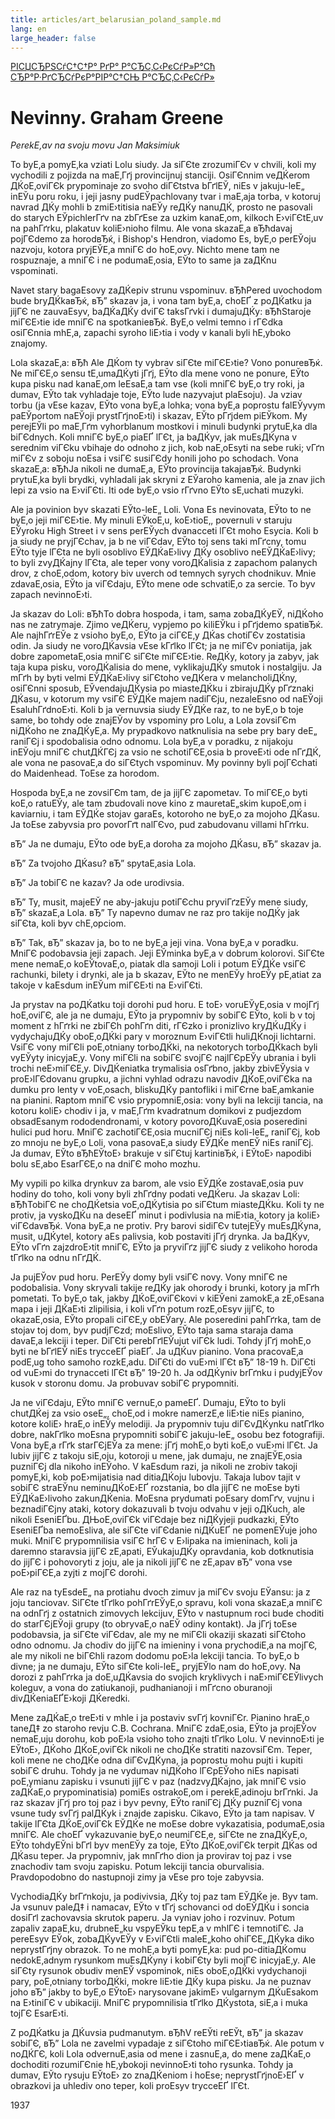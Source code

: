 ```yaml
---
title: articles/art_belarusian_poland_sample.md 
lang: en
large_header: false
---
```




<a href=»articles_by.html»>РІСЏСЂРЅСѓС†С†Р° РґР° Р°СЂС‚С‹РєСѓР»Р°Сћ</a><br />
<a href=»#»>СЂР°Р·РґСЂСѓРєР°РІР°С†СЊ Р°СЂС‚С‹РєСѓР»</a><br />


<h1 id=»nevinny.-graham-greene»>Nevinny. Graham Greene</h1>

 *PerekЕ‚av na svoju movu Jan Maksimiuk* 


To byЕ‚a pomyЕ‚ka vziati Lolu siudy. Ja siГЄte zrozumiГЄv v chvili, koli my vychodili z pojizda na maЕ‚Гґj provincijnuj stanciji. OsiГЄnnim veДЌerom ДЌoЕ‚oviГЄk prypominaje zo svoho diГЄtstva bГґlЕЎ, niЕѕ v jakuju-leЕ„ inЕЎu poru roku, i jeji jasny pudЕЎpachlovany tvar i maЕ‚aja torba, v kotoruj navrad ДЌy mohli b zmiЕ›titisia naЕЎy reДЌy nanuДЌ, prosto ne pasovali do starych ЕЎpichlerГґv na zbГґЕѕe za uzkim kanaЕ‚om, kilkoch Е›viГЄtЕ‚uv na pahГґrku, plakatuv koliЕ›nioho filmu. Ale vona skazaЕ‚a вЂћdavaj pojГЄdemo za horodвЂќ, i Bishop's Hendron, viadomo Еѕ, byЕ‚o perЕЎoju nazvoju, kotora pryjЕЎЕ‚a mniГЄ do hoЕ‚ovy. Nichto mene tam ne rospuznaje, a mniГЄ i ne podumaЕ‚osia, ЕЎto to same ja zaДЌnu vspominati.


Navet stary bagaЕѕovy zaДЌepiv strunu vspominuv. вЂћPered uvochodom bude bryДЌkaвЂќ, вЂ” skazav ja, i vona tam byЕ‚a, choЕҐ z poДЌatku ja jijГЄ ne zauvaЕѕyv, baДЌaДЌy dviГЄ taksГґvki i dumajuДЌy: вЂћStaroje miГЄЕ›tie ide mniГЄ na spotkanieвЂќ. ByЕ‚o velmi temno i rГЄdka osiГЄnnia mhЕ‚a, zapachi syroho liЕ›tia i vody v kanali byli hЕ‚yboko znajomy.


Lola skazaЕ‚a: вЂћ Ale ДЌom ty vybrav siГЄte miГЄЕ›tie? Vono ponureвЂќ. Ne miГЄЕ‚o sensu tЕ‚umaДЌyti jГґj, ЕЎto dla mene vono ne ponure, ЕЎto kupa pisku nad kanaЕ‚om leЕѕaЕ‚a tam vse (koli mniГЄ byЕ‚o try roki, ja dumav, ЕЎto tak vyhladaje toje, ЕЎto lude nazyvajut plaЕѕoju). Ja vziav torbu (ja vЕѕe kazav, ЕЎto vona byЕ‚a lohka; vona byЕ‚a poprostu falЕЎyvym paЕЎportom naЕЎoji prystГґjnoЕ›ti) i skazav, ЕЎto pГґjdem piЕЎkom. My perejЕЎli po maЕ‚Гґm vyhorblanum mostkovi i minuli budynki prytuЕ‚ka dla biГЄdnych. Koli mniГЄ byЕ‚o piaЕҐ lГЄt, ja baДЌyv, jak muЕѕДЌyna v serednim viГЄku vbihaje do odnoho z jich, kob naЕ‚oЕѕyti na sebe ruki; vГґn miГЄv z soboju noЕѕa i vsiГЄ susiГЄdy honili joho po schodach. Vona skazaЕ‚a: вЂћJa nikoli ne dumaЕ‚a, ЕЎto provincija takajaвЂќ. Budynki prytuЕ‚ka byli brydki, vyhladali jak skryni z ЕЎaroho kamenia, ale ja znav jich lepi za vsio na Е›viГЄti. Iti ode byЕ‚o vsio rГґvno ЕЎto sЕ‚uchati muzyki.


Ale ja povinion byv skazati ЕЎto-leЕ„ Loli. Vona Еѕ nevinovata, ЕЎto to ne byЕ‚o jeji miГЄЕ›tie. My minuli ЕЎkoЕ‚u, koЕ›tioЕ‚, povernuli v staruju ЕЎyroku High Street i v sens perЕЎych dvanacceti lГЄt moho Еѕycia. Koli b ja siudy ne pryjГЄchav, ja b ne viГЄdav, ЕЎto toj sens taki mГґcny, tomu ЕЎto tyje lГЄta ne byli osoblivo ЕЎДЌaЕ›livy ДЌy osoblivo neЕЎДЌaЕ›livy; to byli zvyДЌajny lГЄta, ale teper vony voroДЌalisia z zapachom palanych drov, z choЕ‚odom, kotory biv uverch od temnych syrych chodnikuv. Mnie zdavaЕ‚osia, ЕЎto ja viГЄdaju, ЕЎto mene ode schvatiЕ‚o za sercie. To byv zapach nevinnoЕ›ti.


Ja skazav do Loli: вЂћTo dobra hospoda, i tam, sama zobaДЌyЕЎ, niДЌoho nas ne zatrymaje. Zjimo veДЌeru, vypjemo po kiliЕЎku i pГґjdemo spatiвЂќ. Ale najhГґrЕЎe z vsioho byЕ‚o, ЕЎto ja ciГЄЕ‚y ДЌas chotiГЄv zostatisia odin. Ja siudy ne voroДЌavsia vЕѕe kГґlko lГЄt; ja ne miГЄv poniatija, jak dobre zapometaЕ‚osia mniГЄ siГЄte miГЄЕ›tie. ReДЌy, kotory ja zabyv, jak taja kupa pisku, voroДЌalisia do mene, vyklikajuДЌy smutok i nostalgiju. Ja mГґh by byti velmi ЕЎДЌaЕ›livy siГЄtoho veДЌera v melancholiДЌny, osiГЄnni sposub, ЕЎvendajuДЌysia po miasteДЌku i zbirajuДЌy pГґznaki ДЌasu, v kotorum my vsiГЄ ЕЎДЌe majem nadiГЄju, nezaleЕѕno od naЕЎoji ЕѕaluhГґdnoЕ›ti. Koli b ja vernuvsia siudy ЕЎДЌe raz, to ne byЕ‚o b toje same, bo tohdy ode znajЕЎov by vspominy pro Lolu, a Lola zovsiГЄm niДЌoho ne znaДЌyЕ‚a. My prypadkovo natknulisia na sebe pry bary deЕ„ raniГЄj i spodobalisia odno odnomu. Lola byЕ‚a v poradku, z nijakoju inЕЎoju mniГЄ chutДЌГЄj za vsio ne schotiГЄЕ‚osia b proveЕ›ti ode nГґДЌ, ale vona ne pasovaЕ‚a do siГЄtych vspominuv. My povinny byli pojГЄchati do Maidenhead. ToЕѕe za horodom.


Hospoda byЕ‚a ne zovsiГЄm tam, de ja jijГЄ zapometav. To miГЄЕ‚o byti koЕ‚o ratuЕЎy, ale tam zbudovali nove kino z mauretaЕ„skim kupoЕ‚om i kaviarniu, i tam ЕЎДЌe stojav garaЕѕ, kotoroho ne byЕ‚o za mojoho ДЌasu. Ja toЕѕe zabyvsia pro povorГґt nalГЄvo, pud zabudovanu villami hГґrku.


вЂ” Ja ne dumaju, ЕЎto ode byЕ‚a doroha za mojoho ДЌasu, вЂ” skazav ja.


вЂ” Za tvojoho ДЌasu? вЂ” spytaЕ‚asia Lola.


вЂ” Ja tobiГЄ ne kazav? Ja ode urodivsia.


вЂ” Ty, musit, majeЕЎ ne aby-jakuju potiГЄchu pryviГґzЕЎy mene siudy, вЂ” skazaЕ‚a Lola. вЂ” Ty napevno dumav ne raz pro takije noДЌy jak siГЄta, koli byv chЕ‚opciom.


вЂ” Tak, вЂ” skazav ja, bo to ne byЕ‚a jeji vina. Vona byЕ‚a v poradku. MniГЄ podobavsia jeji zapach. Jeji ЕЎminka byЕ‚a v dobrum kolorovi. SiГЄte mene nemaЕ‚o koЕЎtovaЕ‚o, piatak dla samoji Loli i potum ЕЎДЌe vsiГЄ rachunki, bilety i drynki, ale ja b skazav, ЕЎto ne menЕЎy hroЕЎy pЕ‚atiat za takoje v kaЕѕdum inЕЎum miГЄЕ›ti na Е›viГЄti.


Ja prystav na poДЌatku toji dorohi pud horu. Е toЕ› voruЕЎyЕ‚osia v mojГґj hoЕ‚oviГЄ, ale ja ne dumaju, ЕЎto ja prypomniv by sobiГЄ ЕЎto, koli b v toj moment z hГґrki ne zbiГЄh pohГґn diti, rГЄzko i pronizlivo kryДЌuДЌy i vydychajuДЌy oboЕ‚oДЌki pary v moroznum Е›viГЄtli huliДЌnoji lichtarni. VsiГЄ vony miГЄli poЕ‚otniany torboДЌki, na nekotorych torboДЌkach byli vyЕЎyty inicyjaЕ‚y. Vony miГЄli na sobiГЄ svojГЄ najlГЄpЕЎy ubrania i byli trochi neЕ›miГЄЕ‚y. DivДЌeniatka trymalisia osГґbno, jakby zbivЕЎysia v proЕ›lГЄdovanu grupku, a jichni vyhlad odrazu navodiv ДЌoЕ‚oviГЄka na dumku pro lenty v voЕ‚osach, bliskuДЌy pantofliki i miГЄrne baЕ‚amkanie na pianini. Raptom mniГЄ vsio prypomniЕ‚osia: vony byli na lekciji tancia, na kotoru koliЕ› chodiv i ja, v maЕ‚Гґm kvadratnum domikovi z pudjezdom obsadЕѕanym rododendronami, v kotory povoroДЌuvaЕ‚osia poseredini hulici pud horu. MniГЄ zachotiГЄЕ‚osia mucniГЄj niЕѕ koli-leЕ„ raniГЄj, kob zo mnoju ne byЕ‚o Loli, vona pasovaЕ‚a siudy ЕЎДЌe menЕЎ niЕѕ raniГЄj. Ja dumav, ЕЎto вЂћЕЎtoЕ› brakuje v siГЄtuj kartiniвЂќ, i ЕЎtoЕ› napodibi bolu sЕ‚abo ЕѕarГЄЕ‚o na dniГЄ moho mozhu.


My vypili po kilka drynkuv za barom, ale vsio ЕЎДЌe zostavaЕ‚osia puv hodiny do toho, koli vony byli zhГґdny podati veДЌeru. Ja skazav Loli: вЂћTobiГЄ ne choДЌetsia voЕ‚oДЌytisia po siГЄtum miasteДЌku. Koli ty ne protiv, ja vyskoДЌu na deseЕҐ minut i podivlusia na miЕ›tia, kotory ja koliЕ› viГЄdavвЂќ. Vona byЕ‚a ne protiv. Pry barovi sidiГЄv tutejЕЎy muЕѕДЌyna, musit, uДЌytel, kotory aЕѕ palivsia, kob postaviti jГґj drynka. Ja baДЌyv, ЕЎto vГґn zajzdroЕ›tit mniГЄ, ЕЎto ja pryviГґz jijГЄ siudy z velikoho horoda tГґlko na odnu nГґДЌ.


Ja pujЕЎov pud horu. PerЕЎy domy byli vsiГЄ novy. Vony mniГЄ ne podobalisia. Vony skryvali takije reДЌy jak ohorody i brunki, kotory ja mГґh pometati. To byЕ‚o tak, jakby ДЌoЕ‚oviГЄkovi v kiЕЎeni zamokЕ‚a zЕ‚oЕѕana mapa i jeji ДЌaЕ›ti zlipilisia, i koli vГґn potum rozЕ‚oЕѕyv jijГЄ, to okazaЕ‚osia, ЕЎto propali ciГЄЕ‚y obЕЎary. Ale poseredini pahГґrka, tam de stojav toj dom, byv pudjГЄzd; moЕѕlivo, ЕЎto taja sama staraja dama davaЕ‚a lekciji i teper. DiГЄti perebГґlЕЎujut viГЄk ludi. Tohdy jГґj mohЕ‚o byti ne bГґlЕЎ niЕѕ trycceЕҐ piaЕҐ. Ja uДЌuv pianino. Vona pracovaЕ‚a podЕ‚ug toho samoho rozkЕ‚adu. DiГЄti do vuЕ›mi lГЄt вЂ” 18-19 h. DiГЄti od vuЕ›mi do trynacceti lГЄt вЂ” 19-20 h. Ja odДЌyniv brГґnku i pudyjЕЎov kusok v storonu domu. Ja probuvav sobiГЄ prypomniti.


Ja ne viГЄdaju, ЕЎto mniГЄ vernuЕ‚o pameЕҐ. Dumaju, ЕЎto to byli chutДЌej za vsio oseЕ„, choЕ‚od i mokre namerzЕ‚e liЕ›tie niЕѕ pianino, kotore koliЕ› hraЕ‚o inЕЎy melodiji. Ja prypomniv tuju diГЄvДЌynku natГґlko dobre, nakГґlko moЕѕna prypomniti sobiГЄ jakuju-leЕ„ osobu bez fotografiji. Vona byЕ‚a rГґk starГЄjЕЎa za mene: jГґj mohЕ‚o byti koЕ‚o vuЕ›mi lГЄt. Ja lubiv jijГЄ z takoju siЕ‚oju, kotoroji u mene, jak dumaju, ne znajЕЎЕ‚osia puzniГЄj dla nikoho inЕЎoho. V kaЕѕdum razi, ja nikoli ne zrobiv takoji pomyЕ‚ki, kob poЕ›mijatisia nad ditiaДЌoju lubovju. Takaja lubov tajit v sobiГЄ straЕЎnu neminuДЌoЕ›ЕҐ rozstania, bo dla jijГЄ ne moЕѕe byti ЕЎДЌaЕ›livoho zakunДЌenia. MoЕѕna prydumati poЕѕary domГґv, vujnu i beznadiГЄjny ataki, kotory dokazuvali b tvoju odvahu v jeji oДЌuch, ale nikoli ЕѕeniЕҐbu. ДЊoЕ‚oviГЄk viГЄdaje bez niДЌyjeji pudkazki, ЕЎto ЕѕeniЕҐba nemoЕѕliva, ale siГЄte viГЄdanie niДЌuЕҐ ne pomenЕЎuje joho muki. MniГЄ prypomnilisia vsiГЄ hrГЄ v Е›lipaka na imieninach, koli ja daremno staravsia jijГЄ zЕ‚apati, ЕЎukajuДЌy opravdania, kob dotknutisia do jijГЄ i pohovoryti z joju, ale ja nikoli jijГЄ ne zЕ‚apav вЂ” vona vse poЕ›piГЄЕ‚a zyjti z mojГЄ dorohi.


Ale raz na tyЕѕdeЕ„ na protiahu dvoch zimuv ja miГЄv svoju ЕЎansu: ja z joju tanciovav. SiГЄte tГґlko pohГґrЕЎyЕ‚o spravu, koli vona skazaЕ‚a mniГЄ na odnГґj z ostatnich zimovych lekcijuv, ЕЎto v nastupnum roci bude choditi do starГЄjЕЎoji grupy (to obryvaЕ‚o naЕЎ odiny kontakt). Ja jГґj toЕѕe podobavsia, ja siГЄte viГЄdav, ale my ne miГЄli okaziji skazati siГЄtoho odno odnomu. Ja chodiv do jijГЄ na imieniny i vona prychodiЕ‚a na mojГЄ, ale my nikoli ne biГЄhli razom dodomu poЕ›la lekciji tancia. To byЕ‚o b divne; ja ne dumaju, ЕЎto siГЄte koli-leЕ„ pryjЕЎlo nam do hoЕ‚ovy. Na dorozi z pahГґrka ja doЕ‚uДЌavsia do svojich kryklivych i naЕ›miГЄЕЎlivych koleguv, a vona do zatiukanoji, pudhanianoji i mГґcno oburanoji divДЌeniaЕҐЕ›koji ДЌeredki.


Mene zaДЌaЕ‚o treЕ›ti v mhle i ja postaviv svГґj kovniГЄr. Pianino hraЕ‚o taneД‡ zo staroho revju C.B. Cochrana. MniГЄ zdaЕ‚osia, ЕЎto ja projЕЎov nemaЕ‚uju dorohu, kob poЕ›la vsioho toho znajti tГґlko Lolu. V nevinnoЕ›ti je ЕЎtoЕ›, ДЌoho ДЌoЕ‚oviГЄk nikoli ne choДЌe stratiti nazovsiГЄm. Teper, koli mene ne choДЌe odna diГЄvДЌyna, ja poprostu mohu pujti i kupiti sobiГЄ druhu. Tohdy ja ne vydumav niДЌoho lГЄpЕЎoho niЕѕ napisati poЕ‚ymianu zapisku i vsunuti jijГЄ v paz (nadzvyДЌajno, jak mniГЄ vsio zaДЌaЕ‚o prypominatisia) pomiЕѕ ostrakoЕ‚om i perekЕ‚adinoju brГґnki. Ja raz skazav jГґj pro toj paz i byv pevny, ЕЎto raniГЄj ДЌy puzniГЄj vona vsune tudy svГґj palДЌyk i znajde zapisku. Cikavo, ЕЎto ja tam napisav. V takije lГЄta ДЌoЕ‚oviГЄk ЕЎДЌe ne moЕѕe dobre vykazatisia, podumaЕ‚osia mniГЄ. Ale choЕҐ vykazuvanie byЕ‚o neumiГЄЕ‚e, siГЄte ne znaДЌyЕ‚o, ЕЎto tohdyЕЎni bГґl byv menЕЎy za toje, ЕЎto ДЌoЕ‚oviГЄk terpit ДЌas od ДЌasu teper. Ja prypomniv, jak mnГґho dion ja provirav toj paz i vse znachodiv tam svoju zapisku. Potum lekciji tancia oburvalisia. Pravdopodobno do nastupnoji zimy ja vЕѕe pro toje zabyvsia.


VychodiaДЌy brГґnkoju, ja podivivsia, ДЌy toj paz tam ЕЎДЌe je. Byv tam. Ja vsunuv paleД‡ i namacav, ЕЎto v tГґj schovanci od doЕЎДЌu i soncia dosiГґl zachovavsia skrutok paperu. Ja vyniav joho i rozvinuv. Potum zapaliv zapaЕ‚ku, drubneЕ„ku vspyЕЎku tepЕ‚a v mhlГЄ i temnotiГЄ. Ja pereЕѕyv ЕЎok, zobaДЌyvЕЎy v Е›viГЄtli maleЕ„koho ohiГЄЕ„ДЌyka diko neprystГґjny obrazok. To ne mohЕ‚a byti pomyЕ‚ka: pud po-ditiaДЌomu nedokЕ‚adnym rysunkom muЕѕДЌyny i kobiГЄty byli mojГЄ inicyjaЕ‚y. Ale siГЄty rysunok obudiv menЕЎ vspominok, niЕѕ oboЕ‚oДЌki vydychanoji pary, poЕ‚otniany torboДЌki, mokre liЕ›tie ДЌy kupa pisku. Ja ne puznav joho вЂ” jakby to byЕ‚o ЕЎtoЕ› narysovane jakimЕ› vulgarnym ДЌuЕѕakom na Е›tiniГЄ v ubikaciji. MniГЄ prypomnilisia tГґlko ДЌystota, siЕ‚a i muka tojГЄ ЕѕarЕ›ti.


Z poДЌatku ja ДЌuvsia pudmanutym. вЂћV reЕЎti reЕЎt, вЂ” ja skazav sobiГЄ, вЂ” Lola ne zavelmi vypadaje z siГЄtoho miГЄЕ›tiaвЂќ. Ale potum v noДЌГЄ, koli Lola odvernuЕ‚asia od mene i zasnuЕ‚a, do mene zaДЌaЕ‚o dochoditi rozumiГЄnie hЕ‚ybokoji nevinnoЕ›ti toho rysunka. Tohdy ja dumav, ЕЎto rysuju ЕЎtoЕ› zo znaДЌeniom i hoЕѕe; neprystГґjnoЕ›ЕҐ v obrazkovi ja uhlediv ono teper, koli proЕѕyv trycceЕҐ lГЄt.


1937


